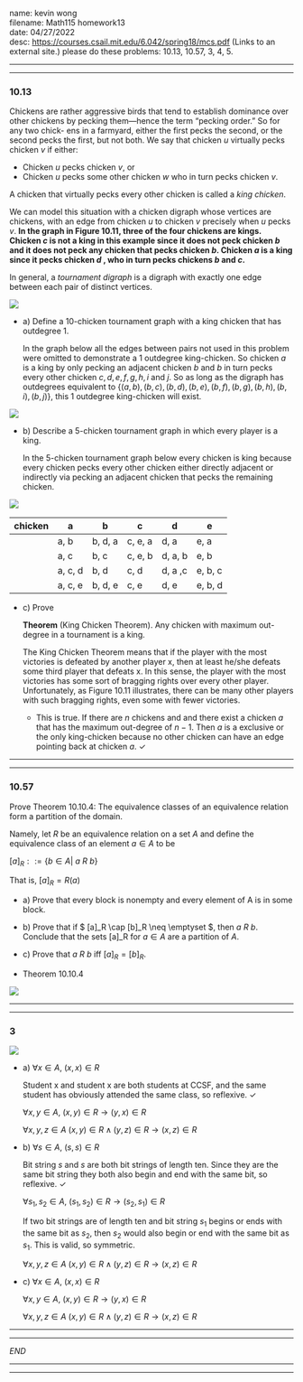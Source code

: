 name: kevin wong\
filename: Math115 homework13\
date: 04/27/2022\
desc: https://courses.csail.mit.edu/6.042/spring18/mcs.pdf (Links to an external site.) please do these problems: 10.13, 10.57, 3, 4, 5.

---
---
### 10.13
Chickens are rather aggressive birds that tend to establish dominance over other
chickens by pecking them—hence the term “pecking order.” So for any two chick-
ens in a farmyard, either the first pecks the second, or the second pecks the first, but
not both. We say that chicken $u$ virtually pecks chicken $v$ if either:

- Chicken $u$ pecks chicken $v$, or
- Chicken $u$ pecks some other chicken $w$ who in turn pecks chicken $v$. 

A chicken that virtually pecks every other chicken is called a *king chicken*.

We can model this situation with a chicken digraph whose vertices are chickens,
with an edge from chicken $u$ to chicken $v$ precisely when $u$ pecks $v$. **In the graph in Figure 10.11, three of the four chickens are kings. Chicken $c$ is not a king in this example since it does not peck chicken $b$ and it does not peck any chicken that pecks chicken $b$. Chicken $a$ is a king since it pecks chicken $d$ , who in turn pecks chickens $b$ and $c$.**

In general, a *tournament digraph* is a digraph with exactly one edge between each pair of distinct vertices.

![](https://i.imgur.com/F6ywU5K.png)

- a) Define a 10-chicken tournament graph with a king chicken that has outdegree 1.
    
    In the graph below all the edges between pairs not used in this problem were omitted to demonstrate a 1 outdegree king-chicken. So chicken $a$ is a king by only pecking an adjacent chicken $b$ and $b$ in turn pecks every other chicken $c, d, e, f, g, h, i$ and $j$. So as long as the digraph has outdegrees equivalent to $\{(a, b), (b,c), (b, d), (b, e), (b, f), (b, g), (b, h), (b, i), (b, j)\}$, this 1 outdegree king-chicken will exist.
    
![](https://i.imgur.com/4NOUWEj.png)

- b) Describe a 5-chicken tournament graph in which every player is a king.

    In the 5-chicken tournament graph below every chicken is king because every chicken pecks every other chicken either directly adjacent or indirectly via pecking an adjacent chicken that pecks the remaining chicken.

![](https://i.imgur.com/bBfvv6q.png)

| chicken | a       | b       | c       | d       | e       |
|---------|---------|---------|---------|---------|---------|
|         | a, b    | b, d, a | c, e, a | d, a    | e, a    |
|         | a, c    | b, c    | c, e, b | d, a, b | e, b    |
|         | a, c, d | b, d    | c, d    | d, a ,c | e, b, c |
|         | a, c, e | b, d, e | c, e    | d, e    | e, b, d |

- c) Prove

    **Theorem** (King Chicken Theorem). Any chicken with maximum out-degree in a
tournament is a king.

    The King Chicken Theorem means that if the player with the most victories is
    defeated by another player x, then at least he/she defeats some third player that defeats x. In this sense, the player with the most victories has some sort of bragging rights over every other player. Unfortunately, as Figure 10.11 illustrates, there can be many other players with such bragging rights, even some with fewer victories.

    - This is true. If there are $n$ chickens and and there exist a chicken $a$ that has the maximum out-degree of $n - 1$. Then $a$ is a exclusive or the only king-chicken because no other chicken can have an edge pointing back at chicken $a$. $\checkmark$

--- 
---

### 10.57

Prove Theorem 10.10.4: The equivalence classes of an equivalence relation form a
partition of the domain.

Namely, let $R$ be an equivalence relation on a set $A$ and define the equivalence
class of an element $a \in A$ to be

$[a]_R ::= \{b \in A |$ $a$ $R$ $b\}$

That is, $[a]_R = R(a)$

- a) Prove that every block is nonempty and every element of A is in some block.
- b) Prove that if $ [a]_R \cap [b]_R \neq \emptyset $, then $a$ $R$ $b$. Conclude that the sets [a]_R for $a \in A$ are a partition of $A$.
- c) Prove that $a$ $R$ $b$ iff $[a]_R = [b]_R$.


- Theorem 10.10.4

![](https://i.imgur.com/YZEu2Mv.png)

---
---
### 3
![](https://i.imgur.com/RULadVP.png)

- a) $\forall x \in A$, $(x, x) \in R$ 
    
    Student x and student x are both students at CCSF, and the same student has obviously attended the same class, so reflexive. $\checkmark$

    $\forall x, y \in A$, $(x, y) \in R \rightarrow (y,x) \in R$

    $\forall x, y ,z \in A$ $(x,y) \in R \wedge (y,z) \in R \rightarrow (x,z) \in R$

- b) $\forall s \in A$, $(s, s) \in R$ 

    Bit string $s$ and $s$ are both bit strings of length ten. Since they are the same bit string they both also begin and end with the same bit, so reflexive. $\checkmark$

    $\forall s_1, s_2 \in A$, $(s_1, s_2) \in R \rightarrow (s_2,s_1) \in R$

    If two bit strings are of length ten and bit string $s_1$ begins or ends with the same bit as $s_2$, then $s_2$ would also begin or end with the same bit as $s_1$. This is valid, so symmetric.

    $\forall x, y ,z \in A$ $(x,y) \in R \wedge (y,z) \in R \rightarrow (x,z) \in R$

- c) $\forall x \in A$, $(x, x) \in R$ 

    $\forall x, y \in A$, $(x, y) \in R \rightarrow (y,x) \in R$

    $\forall x, y ,z \in A$ $(x,y) \in R \wedge (y,z) \in R \rightarrow (x,z) \in R$

---
---

*END*

---
---